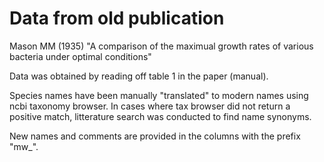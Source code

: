 # Data from old publication

Mason MM (1935) "A comparison of the maximual growth rates of various bacteria under optimal conditions"

Data was obtained by reading off table 1 in the paper (manual).

Species names have been manually "translated" to modern names using ncbi taxonomy browser. In cases where tax browser did not return a positive match, litterature search was conducted to find name synonyms. 

New names and comments are provided in the columns with the prefix "mw_".

